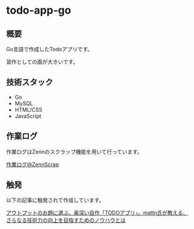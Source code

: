 # todo-app-go

## 概要

Go言語で作成したTodoアプリです。

習作としての面が大きいです。

## 技術スタック

- Go
- MySQL
- HTML/CSS
- JavaScript

## 作業ログ

作業ログはZennのスクラップ機能を用いて行っています。

[作業ログ@ZennScrap](https://zenn.dev/kip2/scraps/177cb54290d240)

## 触発

以下の記事に触発されて作成しています。

[アウトプットのお題に選ぶ、奥深い自作「TODOアプリ」。mattn氏が教える、さらなる技術力の向上を目指すためのノウハウとは](https://levtech.jp/media/article/column/detail_473/)
